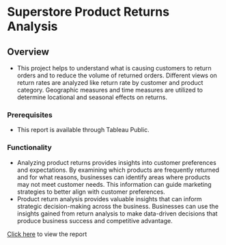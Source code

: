 # Superstore Product Returns Analysis

## Overview
* This project helps to understand what is causing customers to return orders and to reduce the volume of returned orders. Different views on return rates are analyzed like return rate by customer and product category. Geographic measures and time measures are utilized to determine locational and seasonal effects on returns. 

### Prerequisites
* This report is available through Tableau Public.

### Functionality
* Analyzing product returns provides insights into customer preferences and expectations. By examining which products are frequently returned and for what reasons, businesses can identify areas where products may not meet customer needs. This information can guide marketing strategies to better align with customer preferences.
* Product return analysis provides valuable insights that can inform strategic decision-making across the business. Businesses can use the insights gained from return analysis to make data-driven decisions that produce business success and competitive advantage.



[Click here](https://public.tableau.com/views/Sprint5Project_17038827250650/Dashboard?:language=en-US&:sid=&:display_count=n&:origin=viz_share_link) to view the report
